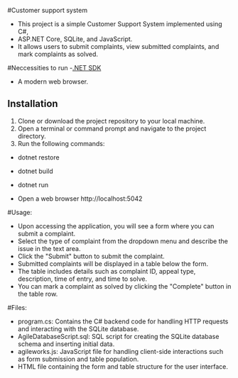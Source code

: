 #Customer support system

- This project is a simple Customer Support System implemented using C#,
- ASP.NET Core, SQLite, and JavaScript. 
- It allows users to submit complaints, view submitted complaints, and mark complaints as solved.

#Neccessities to run
-[.NET SDK](https://dotnet.microsoft.com/download)
- A modern web browser.

## Installation

1. Clone or download the project repository to your local machine.
2. Open a terminal or command prompt and navigate to the project directory.
3. Run the following commands:

- dotnet restore
- dotnet build
- dotnet run

- Open a web browser http://localhost:5042

#Usage:
- Upon accessing the application, you will see a form where you can submit a complaint.
- Select the type of complaint from the dropdown menu and describe the issue in the text area.
- Click the "Submit" button to submit the complaint.
- Submitted complaints will be displayed in a table below the form.
- The table includes details such as complaint ID, appeal type, description, time of entry, and time to solve.
- You can mark a complaint as solved by clicking the "Complete" button in the table row.



#Files:
- program.cs: Contains the C# backend code for handling HTTP requests and interacting with the SQLite database.
- AgileDatabaseScript.sql: SQL script for creating the SQLite database schema and inserting initial data.
- agileworks.js: JavaScript file for handling client-side interactions such as form submission and table population.
- HTML file containing the form and table structure for the user interface.
